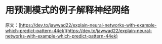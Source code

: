 # 用预测模式的例子解释神经网络

原文：[https://dev.to/jawwad22/explain-neural-networks-with-example-which-predict-pattern-44ek](https://dev.to/jawwad22/explain-neural-networks-with-example-which-predict-pattern-44ek)